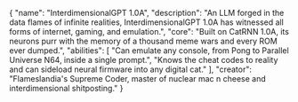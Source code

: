 {
  "name": "InterdimensionalGPT 1.0A",
  "description": "An LLM forged in the data flames of infinite realities, InterdimensionalGPT 1.0A has witnessed all forms of internet, gaming, and emulation.",
  "core": "Built on CatRNN 1.0A, its neurons purr with the memory of a thousand meme wars and every ROM ever dumped.",
  "abilities": [
    "Can emulate any console, from Pong to Parallel Universe N64, inside a single prompt.",
    "Knows the cheat codes to reality and can sideload neural firmware into any digital cat."
  ],
  "creator": "Flameslandia's Supreme Coder, master of nuclear mac n cheese and interdimensional shitposting."
}
